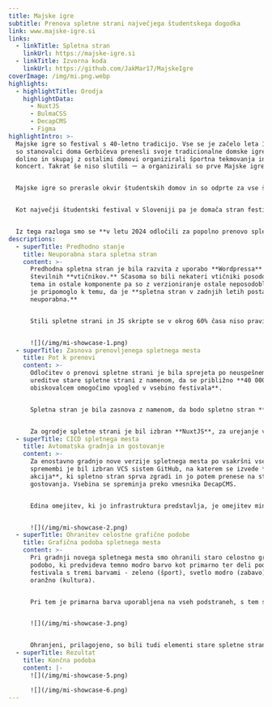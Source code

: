 ```yaml
---
title: Majske igre
subtitle: Prenova spletne strani največjega študentskega dogodka
link: www.majske-igre.si
links:
  - linkTitle: Spletna stran
    linkUrl: https://majske-igre.si
  - linkTitle: Izvorna koda
    linkUrl: https://github.com/JakMar17/MajskeIgre
coverImage: /img/mi.png.webp
highlights:
  - highlightTitle: Orodja
    highlightData:
      - NuxtJS
      - BulmaCSS
      - DecapCMS
      - Figma
highlightIntro: >-
  Majske igre so festival s 40-letno tradicijo. Vse se je začelo leta 1983, ko
  so stanovalci doma Gerbičeva prenesli svoje tradicionalne domske igre v Rožno
  dolino in skupaj z ostalimi domovi organizirali športna tekmovanja in večerni
  koncert. Takrat še niso slutili ー a organizirali so prve Majske igre.


  Majske igre so prerasle okvir študentskih domov in so odprte za vse študente in mlade po srcu, a njihov duh še vedno bije v študentskih naseljih, kjer se odvija večina dogajanja. Organizator vseh dogodkov pa ostajajo stanovalci študentskih domov, dandanes povezani v Študentski svet stanovalcev.


  Kot največji študentski festival v Sloveniji pa je domača stran festivala v zadnjih nekaj letih postala **popolnoma neuporabna** - zaradi slabega in nestrokovnega vzdrževanja, uporabljeno zastarelo tehnologijo in verzijami Wordpressa in vtičnikov.


  Iz tega razloga smo se **v letu 2024 odločili za popolno prenovo spletne strani** v moji izvedbi.
descriptions:
  - superTitle: Predhodno stanje
    title: Neuporabna stara spletna stran
    content: >-
      Predhodna spletna stran je bila razvita z uporabo **Wordpressa** in
      številnih **vtičnikov.** Sčasoma so bili nekateri vtičniki posodobljeni,
      tema in ostale komponente pa so z verzioniranje ostale neposodobljene. To
      je pripomoglo k temu, da je **spletna stran v zadnjih letih postala
      neuporabna.**


      Stili spletne strani in JS skripte se v okrog 60% časa niso pravilno in popolno naložile, kar je privedlo k temu, da so na strani manjkale slike, stili so bili "pokvarjeni". Hkrati stran ni bila uporabna na mobilnih napravah, saj se določene komponente niso prikazovale.


      ![](/img/mi-showcase-1.png)
  - superTitle: Zasnova prenovljenega spletnega mesta
    title: Pot k prenovi
    content: >-
      Odločitev o prenovi spletne strani je bila sprejeta po neuspešnem poskusu
      ureditve stare spletne strani z namenom, da se približno **40 000 letnim
      obiskovalcem omogočimo vpogled v vsebino festivala**.


      Spletna stran je bila zasnova z namenom, da bodo spletno stran **urejali in upravljali tehnično neizobraženi člani organizacijske ekipe.** Zaradi tega je bila tehnična zahteva ta, da bo vsebino mogoče urejati preko centralnega sistema CMS. Druga tehnična zahteva je bila, da je gostovanje omogočeno preko trenutnega ponudnika gostovanja, ki uporablja sistem **cPanel**.


      Za ogrodje spletne strani je bil izbran **NuxtJS**, za urejanje vsebine je bil izbran **DecapCMS**. Kot osnova močno prilagojenih CSS stilov je bilo izbrano ogrodje **BulmaCMS**.
  - superTitle: CICD spletnega mesta
    title: Avtomatska gradnja in gostovanje
    content: >-
      Za enostavno gradnjo nove verzije spletnega mesta po vsakršni vsebinski
      spremembi je bil izbran VCS sistem GitHub, na katerem se izvede **GitHub
      akcija**, ki spletno stran sprva zgradi in jo potem prenese na strežnik
      gostovanja. Vsebina se spreminja preko vmesnika DecapCMS.


      Edina omejitev, ki jo infrastruktura predstavlja, je omejitev minut gradnje na sistemu GitHub actions, vendar v letošnjem letu težav z omejitvami nismo imeli.


      ![](/img/mi-showcase-2.png)
  - superTitle: Ohranitev celostne grafične podobe
    title: Grafična podoba spletnega mesta
    content: >-
      Pri gradnji novega spletnega mesta smo ohranili staro celostno grafično
      podobo, ki predvideva temno modro barvo kot primarno ter deli podpodročja
      festivala s tremi barvami - zeleno (šport), svetlo modro (zabavo) in
      oranžno (kultura).


      Pri tem je primarna barva uporabljena na vseh podstraneh, s tem se ohranja celota spletnega mesta, posamezne barve podkategorij pa so uporabljene za posamezna področja.


      ![](/img/mi-showcase-3.png)


      Ohranjeni, prilagojeno, so bili tudi elementi stare spletne strani. S tem smo omogočili uporabnikom najenostavnejšo migracijo na novo spletno stran.
  - superTitle: Rezultat
    title: Končna podoba
    content: |-
      ![](/img/mi-showcase-5.png)

      ![](/img/mi-showcase-6.png)
---
```

